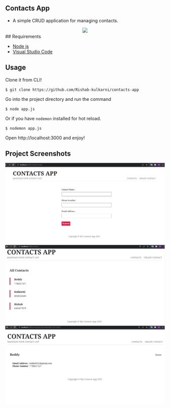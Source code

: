 ## Contacts App
* A simple CRUD application for managing contacts.

<div align="center">
<img src = "https://user-images.githubusercontent.com/59737918/158055229-f2fc190e-0f80-4c5c-a45e-bc35cff47c99.png">
</div>
## Requirements

* [Node js](https://nodejs.dev/)
* [Visual Studio Code](https://code.visualstudio.com/)


## Usage

Clone it from CLI!

```
$ git clone https://github.com/Rishab-kulkarni/contacts-app
```
Go into the project directory and run the command

```
$ node app.js
```
Or if you have `nodemon` installed for hot reload.

```
$ nodemon app.js
```

Open http://localhost:3000 and enjoy!

## Project Screenshots

<img src = "./screenshots/create_contact.png">
<img src = "./screenshots/contacts_list.png">
<img src = "./screenshots/contact_details.png">
